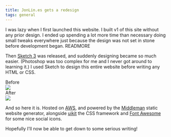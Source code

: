 ```yaml
---
title: JonLin.es gets a redesign
tags: general
---
```


I was lazy when I first launched this website. I built v1 of this site without any prior design. I ended up spending a lot more time than necessary doing small
tweaks everywhere just because the design was not set in stone before development began.
READMORE

Then [Sketch 3](http://bohemiancoding.com/sketch/) was released, and suddenly designing became so much easier. (Photoshop was too complex for me and I never got around to learning it.)
I used Sketch to design this entire website before writing any HTML or CSS.

<div class="caption">Before</div>

<img src="/images/website-before.png" />

<div class="caption">After</div>

<img src="/images/website-after.png" />

And so here it is. Hosted on [AWS](http://aws.amazon.com), and powered by the [Middleman](http://middlemanapp.com) static website generator, alongside [uikit](http://getuikit.com) the CSS framework
and [Font Awesome](http://fontawesome.io/) for some nice social icons.

Hopefully I'll now be able to get down to some serious writing!
